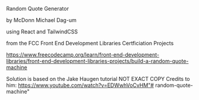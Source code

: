 Random Quote Generator

by McDonn Michael Dag-um

using React and TailwindCSS

from the FCC Front End Development Libraries Certficiation Projects

https://www.freecodecamp.org/learn/front-end-development-libraries/front-end-development-libraries-projects/build-a-random-quote-machine

Solution is based on the Jake Haugen tutorial
NOT EXACT COPY
Credits to him:
https://www.youtube.com/watch?v=EDWwhVoCvHM"# random-quote-machine" 
